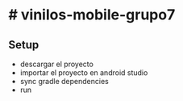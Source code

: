 # # vinilos-mobile-grupo7

## Setup
- descargar el proyecto
- importar el proyecto en android studio
- sync gradle dependencies
- run
